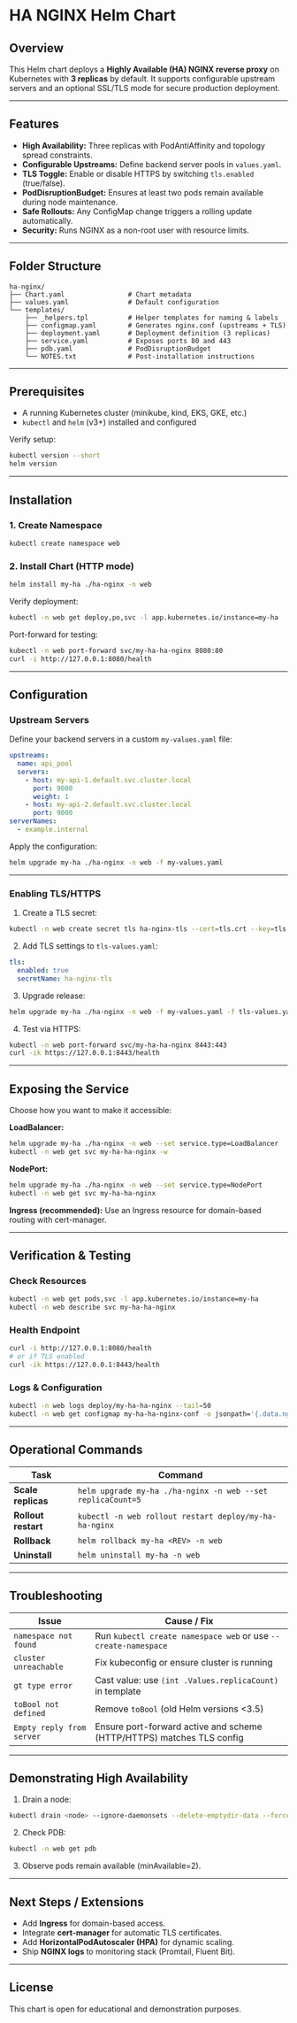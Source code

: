 # HA NGINX Helm Chart

## Overview
This Helm chart deploys a **Highly Available (HA) NGINX reverse proxy** on Kubernetes with **3 replicas** by default. It supports configurable upstream servers and an optional SSL/TLS mode for secure production deployment.

---

## Features
- **High Availability:** Three replicas with PodAntiAffinity and topology spread constraints.
- **Configurable Upstreams:** Define backend server pools in `values.yaml`.
- **TLS Toggle:** Enable or disable HTTPS by switching `tls.enabled` (true/false).
- **PodDisruptionBudget:** Ensures at least two pods remain available during node maintenance.
- **Safe Rollouts:** Any ConfigMap change triggers a rolling update automatically.
- **Security:** Runs NGINX as a non-root user with resource limits.

---

## Folder Structure
```
ha-nginx/
├── Chart.yaml                # Chart metadata
├── values.yaml               # Default configuration
└── templates/
    ├── _helpers.tpl          # Helper templates for naming & labels
    ├── configmap.yaml        # Generates nginx.conf (upstreams + TLS)
    ├── deployment.yaml       # Deployment definition (3 replicas)
    ├── service.yaml          # Exposes ports 80 and 443
    ├── pdb.yaml              # PodDisruptionBudget
    └── NOTES.txt             # Post-installation instructions
```

---

## Prerequisites
- A running Kubernetes cluster (minikube, kind, EKS, GKE, etc.)
- `kubectl` and `helm` (v3+) installed and configured

Verify setup:
```bash
kubectl version --short
helm version
```

---

## Installation
### 1. Create Namespace
```bash
kubectl create namespace web
```

### 2. Install Chart (HTTP mode)
```bash
helm install my-ha ./ha-nginx -n web
```

Verify deployment:
```bash
kubectl -n web get deploy,po,svc -l app.kubernetes.io/instance=my-ha
```

Port-forward for testing:
```bash
kubectl -n web port-forward svc/my-ha-ha-nginx 8080:80
curl -i http://127.0.0.1:8080/health
```

---

## Configuration
### Upstream Servers
Define your backend servers in a custom `my-values.yaml` file:
```yaml
upstreams:
  name: api_pool
  servers:
    - host: my-api-1.default.svc.cluster.local
      port: 9000
      weight: 1
    - host: my-api-2.default.svc.cluster.local
      port: 9000
serverNames:
  - example.internal
```
Apply the configuration:
```bash
helm upgrade my-ha ./ha-nginx -n web -f my-values.yaml
```

---

### Enabling TLS/HTTPS
1. Create a TLS secret:
```bash
kubectl -n web create secret tls ha-nginx-tls --cert=tls.crt --key=tls.key
```

2. Add TLS settings to `tls-values.yaml`:
```yaml
tls:
  enabled: true
  secretName: ha-nginx-tls
```

3. Upgrade release:
```bash
helm upgrade my-ha ./ha-nginx -n web -f my-values.yaml -f tls-values.yaml
```

4. Test via HTTPS:
```bash
kubectl -n web port-forward svc/my-ha-ha-nginx 8443:443
curl -ik https://127.0.0.1:8443/health
```

---

## Exposing the Service
Choose how you want to make it accessible:

**LoadBalancer:**
```bash
helm upgrade my-ha ./ha-nginx -n web --set service.type=LoadBalancer
kubectl -n web get svc my-ha-ha-nginx -w
```

**NodePort:**
```bash
helm upgrade my-ha ./ha-nginx -n web --set service.type=NodePort
kubectl -n web get svc my-ha-ha-nginx
```

**Ingress (recommended):** Use an Ingress resource for domain-based routing with cert-manager.

---

## Verification & Testing
### Check Resources
```bash
kubectl -n web get pods,svc -l app.kubernetes.io/instance=my-ha
kubectl -n web describe svc my-ha-ha-nginx
```

### Health Endpoint
```bash
curl -i http://127.0.0.1:8080/health
# or if TLS enabled
curl -ik https://127.0.0.1:8443/health
```

### Logs & Configuration
```bash
kubectl -n web logs deploy/my-ha-ha-nginx --tail=50
kubectl -n web get configmap my-ha-ha-nginx-conf -o jsonpath='{.data.nginx\.conf}' | head -n 40
```

---

## Operational Commands
| Task | Command |
|------|----------|
| **Scale replicas** | `helm upgrade my-ha ./ha-nginx -n web --set replicaCount=5` |
| **Rollout restart** | `kubectl -n web rollout restart deploy/my-ha-ha-nginx` |
| **Rollback** | `helm rollback my-ha <REV> -n web` |
| **Uninstall** | `helm uninstall my-ha -n web` |

---

## Troubleshooting
| Issue | Cause / Fix |
|--------|--------------|
| `namespace not found` | Run `kubectl create namespace web` or use `--create-namespace` |
| `cluster unreachable` | Fix kubeconfig or ensure cluster is running |
| `gt type error` | Cast value: use `(int .Values.replicaCount)` in template |
| `toBool not defined` | Remove `toBool` (old Helm versions <3.5) |
| `Empty reply from server` | Ensure port-forward active and scheme (HTTP/HTTPS) matches TLS config |

---

## Demonstrating High Availability
1. Drain a node:
```bash
kubectl drain <node> --ignore-daemonsets --delete-emptydir-data --force
```
2. Check PDB:
```bash
kubectl -n web get pdb
```
3. Observe pods remain available (minAvailable=2).

---

## Next Steps / Extensions
- Add **Ingress** for domain-based access.
- Integrate **cert-manager** for automatic TLS certificates.
- Add **HorizontalPodAutoscaler (HPA)** for dynamic scaling.
- Ship **NGINX logs** to monitoring stack (Promtail, Fluent Bit).

---

## License
This chart is open for educational and demonstration purposes.
